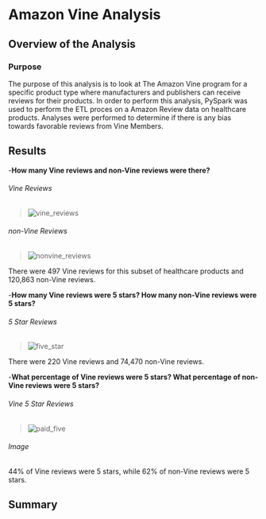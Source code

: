 # Amazon Vine Analysis

## Overview of the Analysis 

### Purpose

The purpose of this analysis is to look at The Amazon Vine program for a specific product type where manufacturers and publishers can receive reviews for their products. In order to perform this analysis, PySpark was used to perform the ETL proces on a Amazon Review data on healthcare products. Analyses were performed to determine if there is any bias towards favorable reviews from Vine Members. 

## Results

-**How many Vine reviews and non-Vine reviews were there?**
###### Vine Reviews
> ![vine_reviews](https://user-images.githubusercontent.com/77405273/119279470-d37a2d00-bbe0-11eb-99e0-6661b4ffa1c3.png)
###### non-Vine Reviews
> ![nonvine_reviews](https://user-images.githubusercontent.com/77405273/119279471-d543f080-bbe0-11eb-9cf0-5e6be0609309.png)

There were 497 Vine reviews for this subset of healthcare products and 120,863 non-Vine reviews.

-**How many Vine reviews were 5 stars? How many non-Vine reviews were 5 stars?**
###### 5 Star Reviews
> ![five_star](https://user-images.githubusercontent.com/77405273/119279473-d6751d80-bbe0-11eb-9346-3dc1f669e8c9.png)

There were 220 Vine reviews and 74,470 non-Vine reviews.

-**What percentage of Vine reviews were 5 stars? What percentage of non-Vine reviews were 5 stars?**
###### Vine 5 Star Reviews
>![paid_five](https://user-images.githubusercontent.com/77405273/119279474-d70db400-bbe0-11eb-90cf-26c39afecc9e.png)
###### Image
> 

44% of Vine reviews were 5 stars, while 62% of non-Vine reviews were 5 stars.

## Summary

